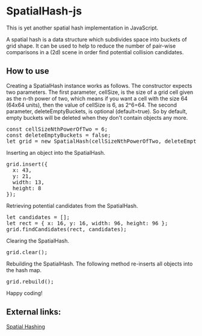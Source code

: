 # SpatialHash-js

This is yet another spatial hash implementation in JavaScript.

A spatial hash is a data structure which subdivides space into buckets of grid shape. It can be used to help to reduce the number of pair-wise comparisons in a (2d) scene in order find potential collision candidates.

## How to use

Creating a SpatialHash instance works as follows. The constructor expects two parameters. The first parameter, cellSize, is the size of a grid cell given as the n-th power of two, which means if you want a cell with the size 64 (64x64 units), then the value of cellSize is 6, as 2^6=64. The second parameter, deleteEmptyBuckets, is optional (default=true). So by default, empty buckets will be deleted when they don't contain objects any more.
<pre>
const cellSizeNthPowerOfTwo = 6;
const deleteEmptyBuckets = false;
let grid = new SpatialHash(cellSizeNthPowerOfTwo, deleteEmptyBuckets);
</pre>

Inserting an object into the SpatialHash.
<pre>
grid.insert({
  x: 43,
  y: 21,
  width: 13,
  height: 8
});
</pre>

Retrieving potential candidates from the SpatialHash.
<pre>
let candidates = [];
let rect = { x: 16, y: 16, width: 96, height: 96 };
grid.findCandidates(rect, candidates);
</pre>

Clearing the SpatialHash.
<pre>
grid.clear();
</pre>

Rebuilding the SpatialHash. The following method re-inserts all objects into the hash map.
<pre>
grid.rebuild();
</pre>

Happy coding!

## External links:
[Spatial Hashing](https://www.gamedev.net/resources/_/technical/game-programming/spatial-hashing-r2697)
